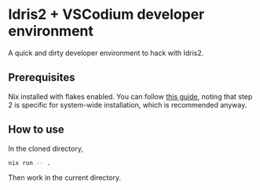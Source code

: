 # Idris2 + VSCodium developer environment

A quick and dirty developer environment to hack with Idris2.

## Prerequisites

Nix installed with flakes enabled. You can follow [this guide](https://github.com/mschwaig/howto-install-nix-with-flake-support), noting that step 2 is specific for system-wide installation, which is recommended anyway.

## How to use

In the cloned directory,

```sh
nix run -- .
```

Then work in the current directory.


